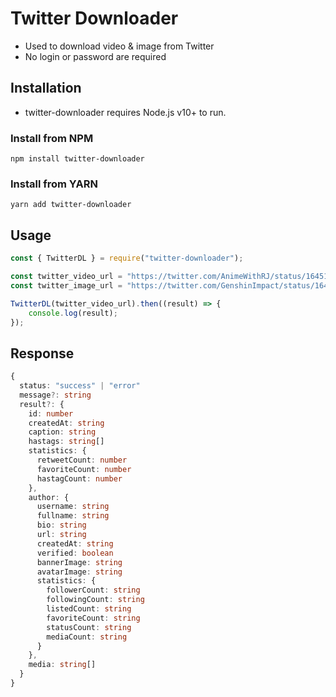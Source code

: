 # Twitter Downloader

-   Used to download video & image from Twitter
-   No login or password are required

## Installation

-   twitter-downloader requires Node.js v10+ to run.

### Install from NPM

```
npm install twitter-downloader
```

### Install from YARN

```
yarn add twitter-downloader
```

## Usage

```js
const { TwitterDL } = require("twitter-downloader");

const twitter_video_url = "https://twitter.com/AnimeWithRJ/status/1645156770266923008";
const twitter_image_url = "https://twitter.com/GenshinImpact/status/1645308130857820161";

TwitterDL(twitter_video_url).then((result) => {
    console.log(result);
});
```

## Response

```ts
{
  status: "success" | "error"
  message?: string
  result?: {
    id: number
    createdAt: string
    caption: string
    hastags: string[]
    statistics: {
      retweetCount: number
      favoriteCount: number
      hastagCount: number
    },
    author: {
      username: string
      fullname: string
      bio: string
      url: string
      createdAt: string
      verified: boolean
      bannerImage: string
      avatarImage: string
      statistics: {
        followerCount: string
        followingCount: string
        listedCount: string
        favoriteCount: string
        statusCount: string
        mediaCount: string
      }
    },
    media: string[]
  }
}
```
